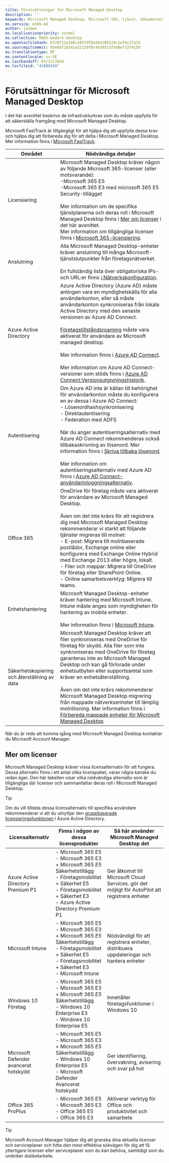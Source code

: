 ```yaml
---
title: Förutsättningar för Microsoft Managed Desktop
description: ''
keywords: Microsoft Managed Desktop, Microsoft 365, tjänst, dokumentation
ms.service: m365-md
author: jaimeo
ms.localizationpriority: normal
ms.collection: M365-modern-desktop
ms.openlocfilehash: b729712a188c105fdf8a38e208124c2ef4c27a33
ms.sourcegitcommit: 93e6bf1b541e22129f8c443051375d0ef1374150
ms.translationtype: MT
ms.contentlocale: sv-SE
ms.lasthandoff: 03/13/2020
ms.locfileid: "42805439"
---
```

# <a name="prerequisites-for-microsoft-managed-desktop"></a>Förutsättningar för Microsoft Managed Desktop

<!--This topic is the target for a "Learn more" link in the Admin Portal (aka.ms/prereq-azure); do not delete.-->
<!--from Prerequisites -->

I det här avsnittet beskrivs de infrastrukturkrav som du måste uppfylla för att säkerställa framgång med Microsoft Managed Desktop. 

Microsoft FastTrack är tillgängligt för att hjälpa dig att uppfylla dessa krav och hjälpa dig att förbereda dig för att delta i Microsoft Managed Desktop. Mer information finns i [Microsoft FastTrack](https://fasttrack.microsoft.com/about). 

Området | Nödvändiga detaljer
--- | ---
Licensiering |Microsoft Managed Desktop kräver någon av följande Microsoft 365-licenser (eller motsvarande):<br>-Microsoft 365 E5<br>-Microsoft 365 E3 med microsoft 365 E5 Security-tillägget<br><br>Mer information om de specifika tjänstplanerna och deras roll i Microsoft Managed Desktop finns i [Mer om licenser](#more-about-licenses) i det här avsnittet.<br>Mer information om tillgängliga licenser finns i [Microsoft 365-licensiering](https://www.microsoft.com/microsoft-365/compare-all-microsoft-365-plans).
Anslutning |  Alla Microsoft Managed Desktop-enheter kräver anslutning till många Microsoft-tjänstslutpunkter från företagsnätverket.<br><br>En fullständig lista över obligatoriska IPs- och URL:er finns [i Nätverkskonfiguration](../get-ready/network.md). 
Azure Active Directory |    Azure Active Directory (Azure AD) måste antingen vara en myndighetskälla för alla användarkonton, eller så måste användarkonton synkroniseras från lokala Active Directory med den senaste versionen av Azure AD Connect.<br><br>[Företagstillståndsroaming](https://docs.microsoft.com/azure/active-directory/devices/enterprise-state-roaming-overview) måste vara aktiverat för användare av Microsoft managed desktop.<br><br>Mer information finns i [Azure AD Connect](https://docs.microsoft.com/azure/active-directory/hybrid/whatis-azure-ad-connect).<br><br>Mer information om Azure AD Connect-versioner som stöds finns i [Azure AD Connect:Versionsutgivningshistorik](https://docs.microsoft.com/azure/active-directory/hybrid/reference-connect-version-history).
Autentisering |    Om Azure AD inte är källan till behörighet för användarkonton måste du konfigurera en av dessa i Azure AD Connect:<br>- Lösenordhashsynkronisering<br>- Direktautentisering<br>- Federation med ADFS<br><br>När du anger autentiseringsalternativ med Azure AD Connect rekommenderas också tillbakaskrivning av lösenord. Mer information finns i [Skriva tillbaka lösenord](https://docs.microsoft.com/azure/active-directory/authentication/howto-sspr-writeback). <br><br>Mer information om autentiseringsalternativ med Azure AD finns i [Azure AD Connect-användarinloggningsalternativ](https://docs.microsoft.com/azure/active-directory/connect/active-directory-aadconnect-user-signin).
Office 365 |    OneDrive för företag måste vara aktiverat för användare av Microsoft Managed Desktop.<br><br>Även om det inte krävs för att registrera dig med Microsoft Managed Desktop rekommenderar vi starkt att följande tjänster migreras till molnet:<br>- E-post: Migrera till molnbaserade postlådor, Exchange online eller konfigurera med Exchange Online Hybrid med Exchange 2013 eller högre, lokalt.<br>- Filer och mappar: Migrera till OneDrive för företag eller SharePoint Online.<br>- Online samarbetsverktyg: Migrera till teams.
Enhetshantering | Microsoft Managed Desktop-enheter kräver hantering med Microsoft Intune. Intune måste anges som myndigheten för hantering av mobila enheter.<br><br>Mer information finns i [Microsoft Intune](https://www.microsoft.com/cloud-platform/microsoft-intune). 
Säkerhetskopiering och återställning av data | Microsoft Managed Desktop kräver att filer synkroniseras med OneDrive för företag för skydd. Alla filer som inte synkroniseras med OneDrive för företag garanteras inte av Microsoft Managed Desktop och kan gå förlorade under enhetsutbyten eller supportsamtal som kräver en enhetsåterställning.<br><br>Även om det inte krävs rekommenderar Microsoft Managed Desktop migrering från mappade nätverksenheter till lämplig molnlösning. Mer information finns i [Förbereda mappade enheter för Microsoft Managed Desktop](mapped-drives.md)

När du är redo att komma igång med Microsoft Managed Desktop kontaktar du Microsoft Account Manager. 

## <a name="more-about-licenses"></a>Mer om licenser

Microsoft Managed Desktop kräver vissa licensalternativ för att fungera. Dessa alternativ finns i ett antal olika licenspaket, varav några kanske du redan äger. Den här tabellen visar vilka nödvändiga alternativ som är tillgängliga där licenser och sammanfattar deras roll i Microsoft Managed Desktop.

> [!TIP]
> Om du vill tilldela dessa licensalternativ till specifika användare rekommenderar vi att du utnyttjar den [gruppbaserade licensieringsfunktionen](https://docs.microsoft.com/azure/active-directory/fundamentals/active-directory-licensing-whatis-azure-portal) i Azure Active Directory.



|Licensalternativ |Finns i *någon* av dessa licensprodukter |Så här använder Microsoft Managed Desktop det|
|-------------|-------------|-------------|
|Azure Active Directory Premium P1     |- Microsoft 365 E5<br>- Microsoft 365 E3 + Microsoft 365 *E5* Säkerhetstillägg<br>- Företagsmobilitet + Säkerhet E5<br>- Företagsmobilitet + Säkerhet E3<br>- Azure Active Directory Premium P1|  Ger åtkomst till Microsoft Cloud Services. gör det möjligt för AutoPilot att registrera enheter      |
|Microsoft Intune | - Microsoft 365 E5<br>- Microsoft 365 E3 + Microsoft 365 *E5* Säkerhetstillägg<br>- Företagsmobilitet + Säkerhet E5<br>- Företagsmobilitet + Säkerhet E3<br>- Microsoft Intune  |  Nödvändigt för att registrera enheter, distribuera uppdateringar och hantera enheter       |
|Windows 10 Företag  |- Microsoft 365 E5<br>- Microsoft 365 E3 + Microsoft 365 *E5* Säkerhetstillägg<br>- Windows 10 Enterprise E3<br>- Windows 10 Enterprise E5 | Innehåller företagsfunktioner i Windows 10       |
|Microsoft Defender avancerat hotskydd | - Microsoft 365 E5<br>- Microsoft 365 E3 + Microsoft 365 *E5* Säkerhetstillägg<br>- Windows 10 Enterprise E5<br>- Microsoft Defender Avancerat hotskydd   |  Ger identifiering, övervakning, avisering och svar på hot  |
|Office 365 ProPlus  |- Microsoft 365 E5<br>- Microsoft 365 E3<br>- Office 365 E5<br>- Office 365 E3| Aktiverar verktyg för Office och produktivitet och samarbete    |

> [!TIP]
> Microsoft Account Manager hjälper dig att granska dina aktuella licenser och serviceplaner och hitta den mest effektiva sökvägen för dig att få ytterligare licenser eller serviceplaner som du kan behöva, samtidigt som du undviker dubbelarbete.
